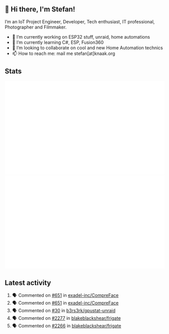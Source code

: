 ## 👋 Hi there, I'm Stefan!
I’m an IoT Project Engineer, Developer, Tech enthusiast, IT professional, Photographer and Filmmaker.

- 🔭 I’m currently working on ESP32 stuff, unraid, home automations
- 🌱 I’m currently learning C#, ESP, Fusion360
- 👯 I’m looking to collaborate on cool and new Home Automation technics
- 📫 How to reach me: mail me stefan[at]knaak.org

## Stats

![](https://github.com/corgan2222/github-stats/blob/master/generated/overview.svg) ![](https://github.com/corgan2222/github-stats/blob/master/generated/languages.svg)


## Latest activity

<!--START_SECTION:activity-->
1. 🗣 Commented on [#651](https://github.com/exadel-inc/CompreFace/issues/651) in [exadel-inc/CompreFace](https://github.com/exadel-inc/CompreFace)
2. 🗣 Commented on [#651](https://github.com/exadel-inc/CompreFace/issues/651) in [exadel-inc/CompreFace](https://github.com/exadel-inc/CompreFace)
3. 🗣 Commented on [#30](https://github.com/b3rs3rk/gpustat-unraid/issues/30) in [b3rs3rk/gpustat-unraid](https://github.com/b3rs3rk/gpustat-unraid)
4. 🗣 Commented on [#2277](https://github.com/blakeblackshear/frigate/issues/2277) in [blakeblackshear/frigate](https://github.com/blakeblackshear/frigate)
5. 🗣 Commented on [#2266](https://github.com/blakeblackshear/frigate/issues/2266) in [blakeblackshear/frigate](https://github.com/blakeblackshear/frigate)
<!--END_SECTION:activity-->

<!--

